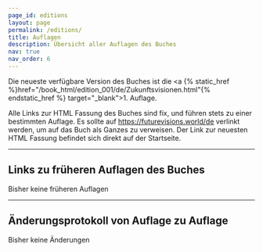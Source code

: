 ```yaml
---
page_id: editions
layout: page
permalink: /editions/
title: Auflagen
description: Übersicht aller Auflagen des Buches
nav: true
nav_order: 6
---
```


Die neueste verfügbare Version des Buches ist die <a {% static_href %}href="/book_html/edition_001/de/Zukunftsvisionen.html"{% endstatic_href %} target="_blank">1. Auflage</a>.

Alle Links zur HTML Fassung des Buches sind fix, und führen stets zu einer bestimmten Auflage. Es sollte auf <https://futurevisions.world/de> verlinkt werden, um auf das Buch als Ganzes zu verweisen. Der Link zur neuesten HTML Fassung befindet sich direkt auf der Startseite.

---

## Links zu früheren Auflagen des Buches

Bisher keine früheren Auflagen

---

## Änderungsprotokoll von Auflage zu Auflage

Bisher keine Änderungen
